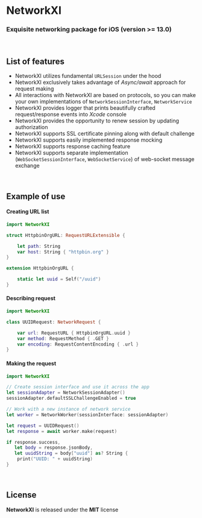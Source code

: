 # NetworkXI

### Exquisite networking package for iOS (version >= 13.0)

<br>

## List of features
- NetworkXI utilizes fundamental `URLSession` under the hood
- NetworkXI exclusively takes advantage of *Async/await* approach for request making
- All interactions with NetworkXI are based on protocols, so you can make your own implementations of
`NetworkSessionInterface`, `NetworkService`
- NetworkXI provides logger that prints beautifully crafted request/response events into *Xcode* console
- NetworkXI provides the opportunity to renew session by updating authorization
- NetworkXI supports SSL certificate pinning along with default challenge
- NetworkXI supports easily implemented response mocking
- NetworkXI supports response caching feature
- NetworkXI supports separate implementation (`WebSocketSessionInterface`, `WebSocketService`) of web-socket message
exchange

<br>

## Example of use

#### Creating URL list
```Swift
import NetworkXI

struct HttpbinOrgURL: RequestURLExtensible {

    let path: String
    var host: String { "httpbin.org" }
}

extension HttpbinOrgURL {

    static let uuid = Self("/uuid")
}

```

#### Describing request
```Swift
import NetworkXI

class UUIDRequest: NetworkRequest {

    var url: RequestURL { HttpbinOrgURL.uuid }
    var method: RequestMethod { .GET }
    var encoding: RequestContentEncoding { .url }
}

```

#### Making the request
```Swift
import NetworkXI

// Create session interface and use it across the app
let sessionAdapter = NetworkSessionAdapter()
sessionAdapter.defaultSSLChallengeEnabled = true

// Work with a new instance of network service
let worker = NetworkWorker(sessionInterface: sessionAdapter)

let request = UUIDRequest()
let response = await worker.make(request)

if response.success,
   let body = response.jsonBody,
   let uuidString = body["uuid"] as? String {
    print("UUID: " + uuidString)
}
```

<br>

## License

**NetworkXI** is released under the **MIT** license
